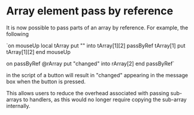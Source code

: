 # Array element pass by reference

It is now possible to pass parts of an array by reference. For example, the following 

`on mouseUp
   local tArray
   put "" into tArray[1][2]
   passByRef tArray[1]
   put tArray[1][2]
end mouseUp

on passByRef @rArray
   put "changed" into rArray[2]
end passByRef`

in the script of a button will result in "changed" appearing in the message box when the button is pressed.

This allows users to reduce the overhead associated with passing sub-arrays to handlers, as this would no longer require copying the sub-array internally.